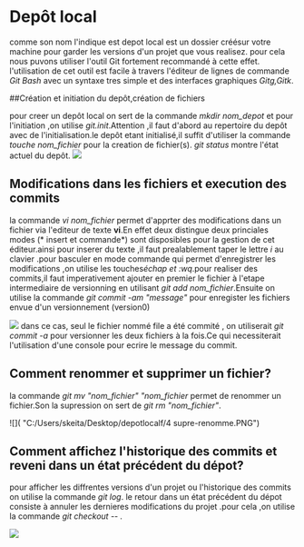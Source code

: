 # Depôt local

comme son nom l'indique est depot local est un dossier créésur votre machine pour garder les versions d'un projet que vous realisez.
pour cela nous puvons utiliser l'outil Git fortement recommandé à cette effet. l'utilisation de cet outil est facile à travers 
l'éditeur de lignes de commande *Git Bash* avec un syntaxe tres simple et des interfaces graphiques *Gitg,Gitk*.

##Création et initiation du depôt,création de fichiers

pour creer un depôt local on sert de la commande *mkdir nom_depot* et pour l'initiation ,on utilise *git.init*.Attention ,il faut 
d'abord au repertoire du depôt avec de l'initialisation.le depôt etant initialisé,il suffit d'utiliser la commande *touche nom_fichier* pour la creation de fichier(s). *git status* montre l'état actuel du depôt.
![]( "C:/Users/skeita/Desktop/depotlocalf/1cdif.PNG")

## Modifications dans les fichiers et execution des commits
la commande *vi nom_fichier* permet d'apprter des modifications dans un fichier via l'editeur de texte **vi**.En effet deux  distingue deux princiales modes (* insert et commande*) sont disposibles pour la gestion de cet éditeur.ainsi pour inserer du texte ,il faut prealablement taper le lettre *i* au clavier .pour basculer en mode commande qui permet d'enregistrer les modifications ,on utilise les touches*échap et :wq*.pour realiser des commits,il faut imperativement ajouter  en premier le fichier à l'etape intermediaire de versionning en utilisant *git add nom_fichier*.Ensuite on utilise la commande *git commit -am "message"* pour enregister les fichiers envue d'un versionnement (version0)

![]( "C:/Users/skeita/Desktop/depotlocalf/modification_file+comit.PNG")
dans ce cas, seul le fichier nommé file a été commité , on utiliserait *git commit -a* pour versionner les deux fichiers à la fois.Ce qui necessiterait l'utilisation d'une console pour ecrire le message du commit.

## Comment renommer et supprimer un fichier?
la commande *git mv "nom_fichier" "nom_fichier* permet de renommer un fichier.Son la supression on sert de *git rm "nom_fichier"*.

![]( "C:/Users/skeita/Desktop/depotlocalf/4 supre-renomme.PNG")

## Comment affichez l'historique des commits et reveni dans un état précédent du dépot?

pour afficher les diffrentes versions d'un projet ou l'historique des commits on utilise la commande *git log*. le retour dans un état précédent du dépot consiste à annuler les dernieres modifications du projet .pour cela ,on utilise la commande *git checkout -- .*

![]( "C:/Users/skeita/Desktop/depotlocalf/5_histo_retour.PNG")







